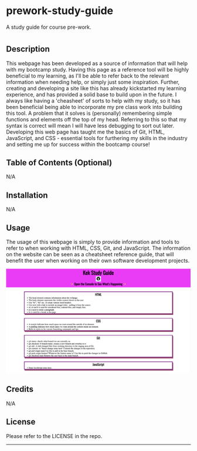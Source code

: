 # prework-study-guide
A study guide for course pre-work.

# <prework-study-guide>

## Description

This webpage has been developed as a source of information that will help with my bootcamp study. Having this page as a reference tool will be highly beneficial to my learning, as I'll be able to refer back to the relevant information when needing help, or simply just some inspiration. Further, creating and developing a site like this has already kickstarted my learning experience, and has provided a solid base to build upon in the future.
I always like having a 'cheasheet' of sorts to help with my study, so it has been beneficial being able to incorporate my pre class work into building this tool. A problem that it solves is (personally) remembering simple functions and elements off the top of my head. Referring to this so that my syntax is correct will mean I will have less debugging to sort out later. 
Developing this web page has taught me the basics of Git, HTML, JavaScript, and CSS - essential tools for furthering my skills in the industry and setting me up for success within the bootcamp course!

## Table of Contents (Optional)

N/A

## Installation

N/A

## Usage

The usage of this webpage is simply to provide information and tools to refer to when working with HTML, CSS, Git, and JavaScript. The information on the website can be seen as a cheatsheet reference guide, that will benefit the user when working on their own software development projects. 

![alt text](assets/images/prework-study-guide-img.png)

## Credits

N/A

## License

Please refer to the LICENSE in the repo.

---
